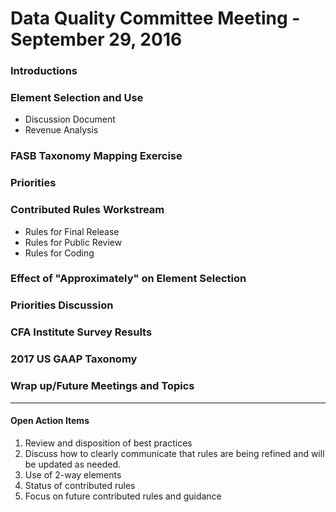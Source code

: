 # Data Quality Committee Meeting - September 29, 2016

### Introductions

### Element Selection and Use
* Discussion Document
* Revenue Analysis

### FASB Taxonomy Mapping Exercise

### Priorities

### Contributed Rules Workstream
* Rules for Final Release
* Rules for Public Review
* Rules for Coding

### Effect of "Approximately" on Element Selection

### Priorities Discussion

### CFA Institute Survey Results

### 2017 US GAAP Taxonomy

### Wrap up/Future Meetings and Topics
 

______________________
#### Open Action Items

1. Review and disposition of best practices
2. Discuss how to clearly communicate that rules are being refined and will be updated as needed.
3. Use of 2-way elements
4. Status of contributed rules
5. Focus on future contributed rules and guidance
